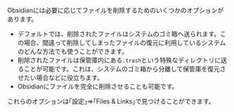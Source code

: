 Obsidianには必要に応じてファイルを削除するためのいくつかのオプションがあります。

- デフォルトでは、削除されたファイルはシステムのゴミ箱へ送られます。この場合、間違って削除してしまったファイルの復元に利用しているシステムのどんな方法でも使うことができます。
- 削除されたファイルは保管庫内にある`.trash`という特殊なディレクトリに送ることが可能です。これは、システムのゴミ箱から分離して保管庫を復元させたい場合などに役立ちます。
- Obsidianにファイルを完全に削除させることも可能です。

これらのオプションは｢設定｣=>｢Files & Links｣で見つけることができます。
